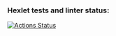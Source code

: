 ### Hexlet tests and linter status:
[![Actions Status](https://github.com/Asgysygs/layout-designer-project-58/actions/workflows/hexlet-check.yml/badge.svg)](https://github.com/Asgysygs/layout-designer-project-58/actions)
